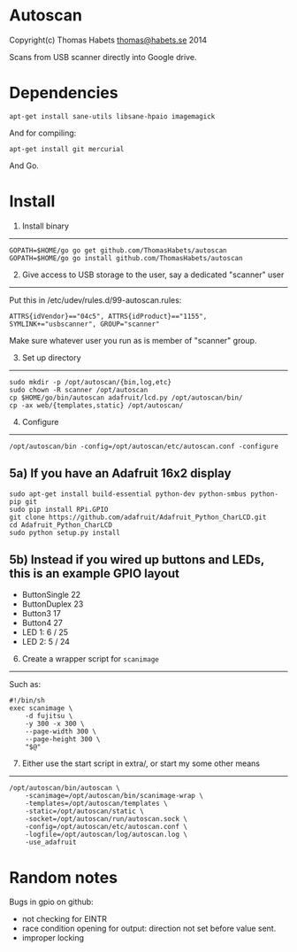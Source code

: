 Autoscan
========

Copyright(c) Thomas Habets <thomas@habets.se> 2014

Scans from USB scanner directly into Google drive.


Dependencies
============
```
apt-get install sane-utils libsane-hpaio imagemagick
```

And for compiling:
```
apt-get install git mercurial
```
And Go.


Install
=======

1) Install binary
-----------------
```
GOPATH=$HOME/go go get github.com/ThomasHabets/autoscan
GOPATH=$HOME/go go install github.com/ThomasHabets/autoscan
```

2) Give access to USB storage to the user, say a dedicated "scanner" user
-------------------------------------------------------------------------
Put this in /etc/udev/rules.d/99-autoscan.rules:
```
ATTRS{idVendor}=="04c5", ATTRS{idProduct}=="1155", SYMLINK+="usbscanner", GROUP="scanner"
```
Make sure whatever user you run as is member of "scanner" group.

3) Set up directory
------------
```
sudo mkdir -p /opt/autoscan/{bin,log,etc}
sudo chown -R scanner /opt/autoscan
cp $HOME/go/bin/autoscan adafruit/lcd.py /opt/autoscan/bin/
cp -ax web/{templates,static} /opt/autoscan/
```

4) Configure
------------
```
/opt/autoscan/bin -config=/opt/autoscan/etc/autoscan.conf -configure
```

5a) If you have an Adafruit 16x2 display
---------------------------------------
```
sudo apt-get install build-essential python-dev python-smbus python-pip git
sudo pip install RPi.GPIO
git clone https://github.com/adafruit/Adafruit_Python_CharLCD.git
cd Adafruit_Python_CharLCD
sudo python setup.py install
```

5b) Instead if you wired up buttons and LEDs, this is an example GPIO layout
----------------------------------------------------------------------------
  * ButtonSingle   22
  * ButtonDuplex   23
  * Button3        17
  * Button4        27
  * LED 1:         6 / 25
  * LED 2:         5 / 24

6) Create a wrapper script for ```scanimage```
----------------------------------------------
Such as:
```
#!/bin/sh
exec scanimage \
    -d fujitsu \
    -y 300 -x 300 \
    --page-width 300 \
    --page-height 300 \
    "$@"
```

7) Either use the start script in extra/, or start my some other means
----------------------------------------------------------------------
```
/opt/autoscan/bin/autoscan \
    -scanimage=/opt/autoscan/bin/scanimage-wrap \
    -templates=/opt/autoscan/templates \
    -static=/opt/autoscan/static \
    -socket=/opt/autoscan/run/autoscan.sock \
    -config=/opt/autoscan/etc/autoscan.conf \
    -logfile=/opt/autoscan/log/autoscan.log \
    -use_adafruit
```


Random notes
============
Bugs in gpio on github:
* not checking for EINTR
* race condition opening for output: direction not set before value sent.
* improper locking
